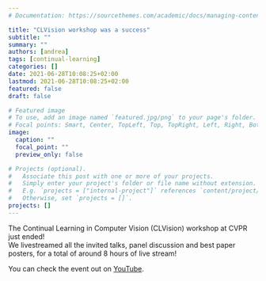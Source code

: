 ```yaml
---
# Documentation: https://sourcethemes.com/academic/docs/managing-content/

title: "CLVision workshop was a success"
subtitle: ""
summary: ""
authors: [andrea]
tags: [continual-learning]
categories: []
date: 2021-06-28T10:08:25+02:00
lastmod: 2021-06-28T10:08:25+02:00
featured: false
draft: false

# Featured image
# To use, add an image named `featured.jpg/png` to your page's folder.
# Focal points: Smart, Center, TopLeft, Top, TopRight, Left, Right, BottomLeft, Bottom, BottomRight.
image:
  caption: ""
  focal_point: ""
  preview_only: false

# Projects (optional).
#   Associate this post with one or more of your projects.
#   Simply enter your project's folder or file name without extension.
#   E.g. `projects = ["internal-project"]` references `content/project/deep-learning/index.md`.
#   Otherwise, set `projects = []`.
projects: []
---
```

The Continual Learning in Computer Vision (CLVision) workshop at CVPR just ended!  
We livestreamed all the invited talks, panel discussion and best paper posters, for a total of around 8 hours of live stream!

You can check the event out on [YouTube](https://www.youtube.com/watch?v=QIV3qgOVvDQ&t=541s).